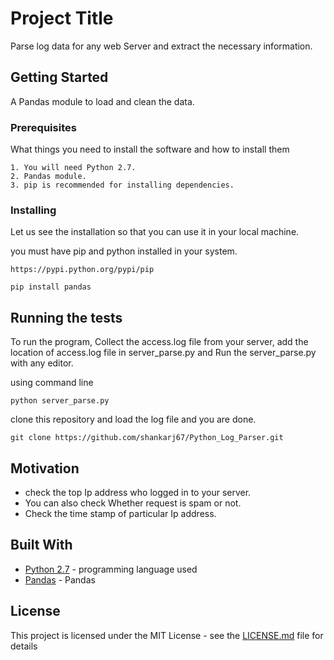 # Project Title

Parse log data for any web Server and extract the necessary information.

## Getting Started

A Pandas module to load and clean the data.

### Prerequisites

What things you need to install the software and how to install them

```
1. You will need Python 2.7.
2. Pandas module.
3. pip is recommended for installing dependencies.
```

### Installing

Let us see the installation so that you can use it in your local machine.

you must have pip and python installed in your system.


```
https://pypi.python.org/pypi/pip
```

```
pip install pandas
```


## Running the tests

To run the program, Collect the access.log file from your server,
add the location of access.log file in server_parse.py and
Run the server_parse.py with any editor.


using command line
```
python server_parse.py
```

clone this repository and load the log file and you are done.
```
git clone https://github.com/shankarj67/Python_Log_Parser.git

```


## Motivation

* check the top Ip address who logged in to your server.
* You can also check Whether request is spam or not.
* Check the time stamp of particular Ip address.


## Built With

* [Python 2.7](https://www.python.org/download/releases/2.7/) - programming language used
* [Pandas](http://pandas.pydata.org/pandas-docs/stable/install.html) - Pandas



## License

This project is licensed under the MIT License - see the [LICENSE.md](LICENSE.md) file for details



